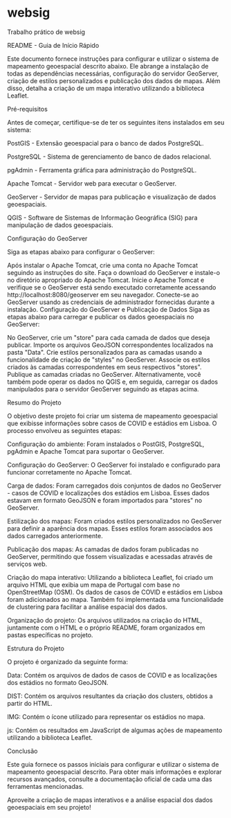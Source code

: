 # websig
Trabalho prático de websig

README - Guia de Início Rápido

Este documento fornece instruções para configurar e utilizar o sistema de mapeamento geoespacial descrito abaixo. Ele abrange a instalação de todas as dependências necessárias, configuração do servidor GeoServer, criação de estilos personalizados e publicação dos dados de mapas. Além disso, detalha a criação de um mapa interativo utilizando a biblioteca Leaflet.

Pré-requisitos

Antes de começar, certifique-se de ter os seguintes itens instalados em seu sistema:

PostGIS - Extensão geoespacial para o banco de dados PostgreSQL.

PostgreSQL - Sistema de gerenciamento de banco de dados relacional.

pgAdmin - Ferramenta gráfica para administração do PostgreSQL.

Apache Tomcat - Servidor web para executar o GeoServer.

GeoServer - Servidor de mapas para publicação e visualização de dados geoespaciais.

QGIS - Software de Sistemas de Informação Geográfica (SIG) para manipulação de dados geoespaciais.


Configuração do GeoServer

Siga as etapas abaixo para configurar o GeoServer:

Após instalar o Apache Tomcat, crie uma conta no Apache Tomcat seguindo as instruções do site.
Faça o download do GeoServer e instale-o no diretório apropriado do Apache Tomcat.
Inicie o Apache Tomcat e verifique se o GeoServer está sendo executado corretamente acessando http://localhost:8080/geoserver em seu navegador.
Conecte-se ao GeoServer usando as credenciais de administrador fornecidas durante a instalação.
Configuração do GeoServer e Publicação de Dados
Siga as etapas abaixo para carregar e publicar os dados geoespaciais no GeoServer:

No GeoServer, crie um "store" para cada camada de dados que deseja publicar. Importe os arquivos GeoJSON correspondentes localizados na pasta "Data".
Crie estilos personalizados para as camadas usando a funcionalidade de criação de "styles" no GeoServer.
Associe os estilos criados às camadas correspondentes em seus respectivos "stores".
Publique as camadas criadas no GeoServer.
Alternativamente, você também pode operar os dados no QGIS e, em seguida, carregar os dados manipulados para o servidor GeoServer seguindo as etapas acima.

Resumo do Projeto

O objetivo deste projeto foi criar um sistema de mapeamento geoespacial que exibisse informações sobre casos de COVID e estádios em Lisboa. O processo envolveu as seguintes etapas:

Configuração do ambiente: Foram instalados o PostGIS, PostgreSQL, pgAdmin e Apache Tomcat para suportar o GeoServer.

Configuração do GeoServer: O GeoServer foi instalado e configurado para funcionar corretamente no Apache Tomcat.

Carga de dados: Foram carregados dois conjuntos de dados no GeoServer - casos de COVID e localizações dos estádios em Lisboa. Esses dados estavam em formato GeoJSON e foram importados para "stores" no GeoServer.

Estilização dos mapas: Foram criados estilos personalizados no GeoServer para definir a aparência dos mapas. Esses estilos foram associados aos dados carregados anteriormente.

Publicação dos mapas: As camadas de dados foram publicadas no GeoServer, permitindo que fossem visualizadas e acessadas através de serviços web.

Criação do mapa interativo: Utilizando a biblioteca Leaflet, foi criado um arquivo HTML que exibia um mapa de Portugal com base no OpenStreetMap (OSM). Os dados de casos de COVID e estádios em Lisboa foram adicionados ao mapa. Também foi implementada uma funcionalidade de clustering para facilitar a análise espacial dos dados.

Organização do projeto: Os arquivos utilizados na criação do HTML, juntamente com o HTML e o próprio README, foram organizados em pastas específicas no projeto.

Estrutura do Projeto

O projeto é organizado da seguinte forma:

Data: Contém os arquivos de dados de casos de COVID e as localizações dos estádios no formato GeoJSON.

DIST: Contém os arquivos resultantes da criação dos clusters, obtidos a partir do HTML.

IMG: Contém o ícone utilizado para representar os estádios no mapa.

js: Contém os resultados em JavaScript de algumas ações de mapeamento utilizando a biblioteca Leaflet.

Conclusão

Este guia fornece os passos iniciais para configurar e utilizar o sistema de mapeamento geoespacial descrito. Para obter mais informações e explorar recursos avançados, consulte a documentação oficial de cada uma das ferramentas mencionadas.

Aproveite a criação de mapas interativos e a análise espacial dos dados geoespaciais em seu projeto!
